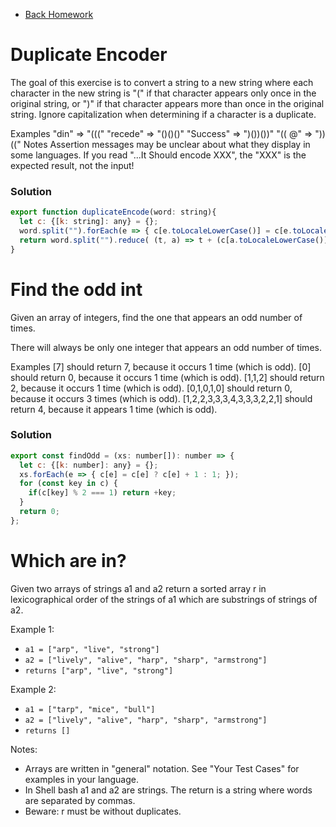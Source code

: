 - [Back Homework](../Homework.md)
# Duplicate Encoder
The goal of this exercise is to convert a string to a new string where each character in the new string is "(" if that character appears only once in the original string, or ")" if that character appears more than once in the original string. Ignore capitalization when determining if a character is a duplicate.

Examples
"din"      =>  "((("
"recede"   =>  "()()()"
"Success"  =>  ")())())"
"(( @"     =>  "))((" 
Notes
Assertion messages may be unclear about what they display in some languages. If you read "...It Should encode XXX", the "XXX" is the expected result, not the input!
### Solution
```javascript
export function duplicateEncode(word: string){
  let c: {[k: string]: any} = {};
  word.split("").forEach(e => { c[e.toLocaleLowerCase()] = c[e.toLocaleLowerCase()] ? c[e.toLocaleLowerCase()] + 1 : 1; });
  return word.split("").reduce( (t, a) => t + (c[a.toLocaleLowerCase()] > 1 ? ")" : "("),"");
}
```

# Find the odd int
Given an array of integers, find the one that appears an odd number of times.

There will always be only one integer that appears an odd number of times.

Examples
[7] should return 7, because it occurs 1 time (which is odd).
[0] should return 0, because it occurs 1 time (which is odd).
[1,1,2] should return 2, because it occurs 1 time (which is odd).
[0,1,0,1,0] should return 0, because it occurs 3 times (which is odd).
[1,2,2,3,3,3,4,3,3,3,2,2,1] should return 4, because it appears 1 time (which is odd).
### Solution
```javascript
export const findOdd = (xs: number[]): number => {
  let c: {[k: number]: any} = {};
  xs.forEach(e => { c[e] = c[e] ? c[e] + 1 : 1; });
  for (const key in c) {
    if(c[key] % 2 === 1) return +key;
  }
  return 0;
};

```

# Which are in?
Given two arrays of strings a1 and a2 return a sorted array r in lexicographical order of the strings of a1 which are substrings of strings of a2.

Example 1:
- ```a1 = ["arp", "live", "strong"]```
- ```a2 = ["lively", "alive", "harp", "sharp", "armstrong"]```
- ```returns ["arp", "live", "strong"]```

Example 2:
- ```a1 = ["tarp", "mice", "bull"]```
- ```a2 = ["lively", "alive", "harp", "sharp", "armstrong"]```
- ```returns []```

Notes:

- Arrays are written in "general" notation. See "Your Test Cases" for examples in your language.
- In Shell bash a1 and a2 are strings. The return is a string where words are separated by commas.
- Beware: r must be without duplicates.